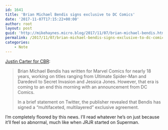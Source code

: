 ```yaml
---
id: 1641
title: 'Brian Michael Bendis signs exclusive to DC Comics'
date: '2017-11-07T17:15:22+00:00'
author: root
layout: post
guid: 'http://mikehaynes.micro.blog/2017/11/07/brian-michael-bendis.html'
permalink: /2017/11/07/brian-michael-bendis-signs-exclusive-to-dc-comics/
categories:
    - Note
---
```


[Justin Carter for CBR](https://www.cbr.com/brian-michael-bendis-dc-exclusive/):

> Brian Michael Bendis has written for Marvel Comics for nearly 18 years, working on titles ranging from Ultimate Spider-Man and Daredevil to Secret Invasion and Jessica Jones. However, that era is coming to an end this morning with an announcement from DC Comics.
> 
>  In a brief statement on Twitter, the publisher revealed that Bendis has signed a “multifaceted, multilayered” exclusive agreement.

I’m completely floored by this news. I’ll read whatever he’s on just because it’ll feel so abnormal, much like when JRJR started on Superman.